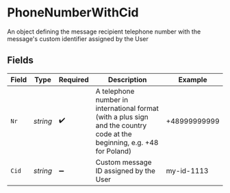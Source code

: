 # PhoneNumberWithCid

An object defining the message recipient telephone number with the message's custom identifier assigned by the User


## Fields

| Field                                                                                                                    | Type                                                                                                                     | Required                                                                                                                 | Description                                                                                                              | Example                                                                                                                  |
| ------------------------------------------------------------------------------------------------------------------------ | ------------------------------------------------------------------------------------------------------------------------ | ------------------------------------------------------------------------------------------------------------------------ | ------------------------------------------------------------------------------------------------------------------------ | ------------------------------------------------------------------------------------------------------------------------ |
| `Nr`                                                                                                                     | *string*                                                                                                                 | :heavy_check_mark:                                                                                                       | A telephone number in international format (with a plus sign and the country code at the beginning, e.g. +48 for Poland) | +48999999999                                                                                                             |
| `Cid`                                                                                                                    | *string*                                                                                                                 | :heavy_minus_sign:                                                                                                       | Custom message ID assigned by the User                                                                                   | my-id-1113                                                                                                               |